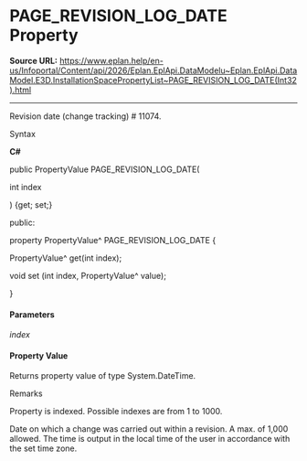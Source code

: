 # PAGE_REVISION_LOG_DATE Property

**Source URL:** https://www.eplan.help/en-us/Infoportal/Content/api/2026/Eplan.EplApi.DataModelu~Eplan.EplApi.DataModel.E3D.InstallationSpacePropertyList~PAGE_REVISION_LOG_DATE(Int32).html

---

Revision date (change tracking) # 11074.

Syntax

**C#**



public PropertyValue PAGE_REVISION_LOG_DATE( 

   int index

) {get; set;}

public:

property PropertyValue^ PAGE_REVISION_LOG_DATE {

   PropertyValue^ get(int index);

   void set (int index, PropertyValue^ value);

}


#### Parameters

*index*

#### Property Value

Returns property value of type System.DateTime.

Remarks

Property is indexed. Possible indexes are from 1 to 1000.

Date on which a change was carried out within a revision. A max. of 1,000 allowed. The time is output in the local time of the user in accordance with the set time zone.

